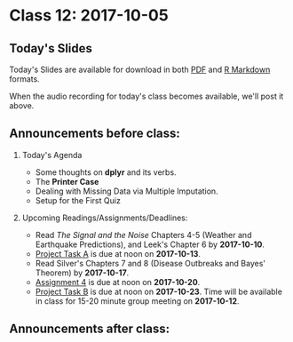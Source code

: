 # Class 12: 2017-10-05

## Today's Slides

Today's Slides are available for download in both [PDF](https://github.com/THOMASELOVE/431slides/blob/master/class_12/431_2017_class-12-slides.pdf) and [R Markdown](https://github.com/THOMASELOVE/431slides/blob/master/class_12/431_2017_class-12-slides.Rmd) formats. 

When the audio recording for today's class becomes available, we'll post it above.

## Announcements before class:

1. Today's Agenda
    - Some thoughts on **dplyr** and its verbs.
    - The **Printer Case**
    - Dealing with Missing Data via Multiple Imputation.
    - Setup for the First Quiz
    
2. Upcoming Readings/Assignments/Deadlines:
    - Read *The Signal and the Noise* Chapters 4-5 (Weather and Earthquake Predictions), and Leek's Chapter 6 by **2017-10-10**.
    - [Project Task A](https://github.com/THOMASELOVE/431project/tree/master/TaskA) is due at noon on **2017-10-13**.
    - Read Silver's Chapters 7 and 8 (Disease Outbreaks and Bayes' Theorem) by **2017-10-17**.
    - [Assignment 4](https://github.com/THOMASELOVE/431homework/blob/master/431-2017_assignment-4.md) is due at noon on **2017-10-20**.
    - [Project Task B](https://github.com/THOMASELOVE/431project/tree/master/TaskB) is due at noon on **2017-10-23**. Time will be available in class for 15-20 minute group meeting on **2017-10-12**.

## Announcements after class:

